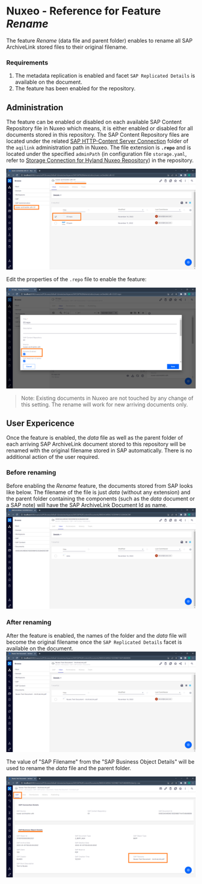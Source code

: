 # Nuxeo - Reference for Feature *Rename*

The feature *Rename* (data file and parent folder) enables to rename all SAP ArchiveLink stored files to their original filename.

### Requirements
1) The metadata replication is enabled and facet `SAP Replicated Details` is available on the document.
2) The feature has been enabled for the repository.

## Administration
The feature can be enabled or disabled on each available SAP Content Repository file in Nuxeo which means, it is either enabled or disabled for all documents stored in this repository. The SAP Content Repository files are located under the related [SAP HTTP-Content Server Connection](/configuration/aqilink/#sap-http-content-server-connection) folder of the `aqilink` administration path in Nuxeo. 
The file extension is **`.repo`** and is located under the specified `adminPath` (in configuration file `storage.yaml`, refer to [Storage Connection for Hyland Nuxeo Repository](/configuration/aqilink/#hyland-nuxeo-repository)) in the repository.

![Rename 0](../_media/reference/feature_rename_0.png)

Edit the properties of the `.repo` file to enable the feature:


![Rename 1](../_media/reference/feature_rename_1.png)


> Note: Existing documents in Nuxeo are not touched by any change of this setting. The rename will work for new arriving documents only.

## User Expericence
Once the feature is enabled, the *data* file as well as the parent folder of each arriving SAP ArchiveLink document stored to this repository will be renamed with the original filename stored in SAP automatically. There is no additional action of the user required.

### Before renaming

Before enabling the *Rename* feature, the documents stored from SAP looks like below. The filename of the file is just *data* (without any extension) and the parent folder containing the components (such as the *data* document or a SAP note) will have the SAP ArchiveLink Document Id as name.
![Structure before](../_media/reference/feature_rename_3_before_structure.png)


### After renaming
After the feature is enabled, the names of the folder and the *data* file will become the original filename once the `SAP Replicated Details` facet is available on the document.
![Structure after](../_media/reference/feature_rename_4_after_structure.png)

The value of "SAP Filename" from the "SAP Business Object Details" will be used to rename the *data* file and the parent folder. 

![Structure after](../_media/reference/feature_rename_5_facet.png)